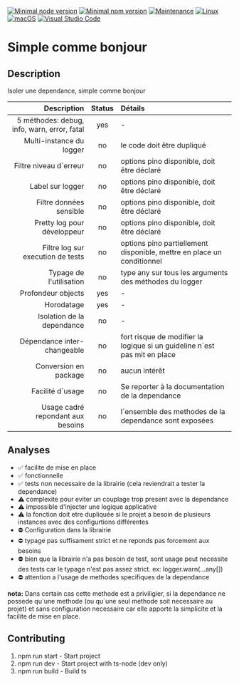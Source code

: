 [![Minimal node version](https://img.shields.io/static/v1?label=node&message=%3E=16.15&logo=node.js&color)](https://nodejs.org/about/releases/)
[![Minimal npm version](https://img.shields.io/static/v1?label=npm&message=%3E=8.5.5&logo=npm&color)](https://github.com/npm/cli/releases)
[![Maintenance](https://img.shields.io/badge/Maintained%3F-yes-green.svg)](https://GitHub.com/stephen-shopopop/node-ts/graphs/commit-activity)
[![Linux](https://svgshare.com/i/Zhy.svg)](https://svgshare.com/i/Zhy.svg)
[![macOS](https://svgshare.com/i/ZjP.svg)](https://svgshare.com/i/ZjP.svg)
[![Visual Studio Code](https://img.shields.io/badge/--007ACC?logo=visual%20studio%20code&logoColor=ffffff)](https://code.visualstudio.com/)

# Simple comme bonjour

## Description

Isoler une dependance, simple comme bonjour

Description | Status | Détails
 ---: | :---: | :---
5 méthodes: debug, info, warn, error, fatal | yes | -
Multi-instance du logger | no | le code doit être dupliqué
Filtre niveau d´erreur | no | options pino disponible, doit être déclaré
Label sur logger | no | options pino disponible, doit être déclaré
Filtre données sensible | no | options pino disponible, doit être déclaré
Pretty log pour développeur | no | options pino disponible, doit être déclaré
Filtre log sur execution de tests | no | options pino partiellement disponible, mettre en place un conditionnel
Typage de l'utilisation | no | type any sur tous les arguments des méthodes du logger
Profondeur objects | yes | -
Horodatage | yes | -
Isolation de la dependance | no | -
Dépendance inter-changeable | no | fort risque de modifier la logique si un guideline n´est pas mit en place
Conversion en package | no | aucun intérêt
Facilité d´usage | no | Se reporter à la documentation de la dependance
Usage cadré repondant aux besoins | no | l´ensemble des methodes de la dependance sont exposées

## Analyses

- ✅ facilite de mise en place
- ✅ fonctionnelle
- ✅ tests non necessaire de la librairie (cela reviendrait a tester la dependance)
- ⚠️ complexite pour eviter un couplage trop present avec la dependance
- ⚠️ impossible d'injecter une logique applicative
- ⚠️ la fonction doit etre dupliquée si le projet a besoin de plusieurs instances avec des configurtions différentes
- ⛔️ Configuration dans la librairie
- ⛔️ typage pas suffisament strict et ne reponds pas forcement aux besoins
- ⛔️ bien que la librairie n'a pas besoin de test, sont usage peut necessite des tests car le typage n'est pas assez strict. ex: logger.warn(...any[])
- ⛔️ attention a l'usage de methodes specifiques de la dependance

__nota:__ Dans certain cas cette methode est a priviligier, si la dependance ne possede qu´une methode (ou qu´une seul methode soit necessaire au projet) et sans configuration necessaire car elle apporte la simplicite et la facilite de mise en place.


## Contributing

1. npm run start -  Start project
2. npm run dev - Start project with ts-node (dev only)
3. npm run build - Build ts
